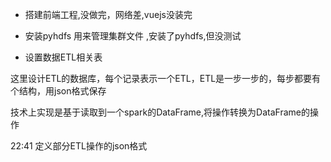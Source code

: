 - 搭建前端工程,没做完，网络差,vuejs没装完

- 安装pyhdfs 用来管理集群文件 ,安装了pyhdfs,但没测试

- 设置数据ETL相关表

这里设计ETL的数据库，每个记录表示一个ETL，ETL是一步一步的，每步都要有个结构，用json格式保存

技术上实现是基于读取到一个spark的DataFrame,将操作转换为DataFrame的操作

22:41 定义部分ETL操作的json格式

